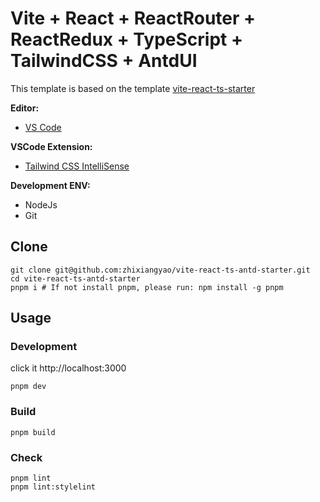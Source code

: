 # Vite + React + ReactRouter + ReactRedux + TypeScript + TailwindCSS + AntdUI

This template is based on the template [vite-react-ts-starter](https://github.com/zhixiangyao/vite-react-ts-starter)

**Editor:**

- [VS Code](https://code.visualstudio.com/)

**VSCode Extension:**

- [Tailwind CSS IntelliSense](https://marketplace.visualstudio.com/items?itemName=bradlc.vscode-tailwindcss)

**Development ENV:**

- NodeJs
- Git

## Clone

```shell
git clone git@github.com:zhixiangyao/vite-react-ts-antd-starter.git
cd vite-react-ts-antd-starter
pnpm i # If not install pnpm, please run: npm install -g pnpm
```

## Usage

### Development

click it http://localhost:3000

```shell
pnpm dev
```

### Build

```shell
pnpm build
```

### Check

```shell
pnpm lint
pnpm lint:stylelint
```
